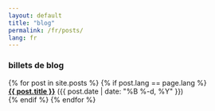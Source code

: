 ```yaml
---
layout: default
title: "blog"
permalink: /fr/posts/
lang: fr
---
```


<div class="container mt-5">
  <div class="col-md-12">
    <h3 class="fw-bold border-bottom pb-3 mb-5">billets de blog</h3>
    {% for post in site.posts %}
      {% if post.lang == page.lang %}
        <div class="col-md-12 mb-4">
          <b><a href="{{ post.url | relative_url }}">{{ post.title }}</a></b> ({{ post.date | date: "%B %-d, %Y" }})
        </div>
      {% endif %}
    {% endfor %}
  </div>
</div>